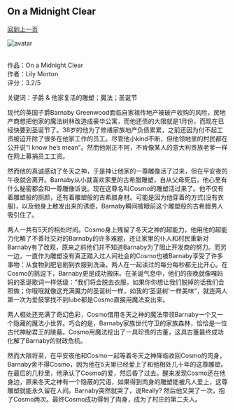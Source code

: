 ## On a Midnight Clear
[回到上一页](https://boheme13.github.io/books/)  &nbsp;&nbsp;

![avatar](https://lilymortonauthor.com/wp-content/uploads/On-a-Midnight-Clear-by-Lily-Morton-Banner.jpg)
<br>
<br>

作品：On a Midnight Clear<br>
作者：Lily Morton<br>
评分：3.2/5<br>

关键词：子爵 & 他家复活的雕塑；魔法；圣诞节

现代的英国子爵Barnaby Greenwood面临自家祖传地产被破产收购的风险，房地产商想把他家的魔法树林改造成豪华公寓，而他还债的大限就是1月份，而现在已经快要到圣诞节了。38岁的他为了修缮家族地产负债累累，之前还因为付不起工资被迫开除了很多在他家工作的员工。尽管他小kind不断，但他领地里的村民都在公开说”I know he’s mean”。然而他刚正不阿，不肯像某人的意大利贵族老爹一样在网上募捐员工工资。

然而他的真诚感动了冬天之神，于是神让他家的一尊雕像活了过来，但在平安夜的午夜就会离开。Barnaby从小就喜欢家里的古希腊雕塑，自从父母死后，他心里有什么秘密都会和一尊雕像诉说。现在这尊名叫Cosmo的雕塑活过来了。他不仅有着雕塑般的厕颜，还有着雕塑般的古希腊身材。可能是因为他穿着的方式(没有衣服)，以及他身上散发出来的诱惑，Barnaby瞬间被眼前这个雕塑般的古希腊男人吸引住了。

两人一共有5天的相处时间。Cosmo身上残留了冬天之神的超能力，他用他的超能力化解了不善社交对的Barnaby的许多难题，还让家里的仆人和村民重新对Barnaby有了改观，原来之前他们并不知道Barnaby为了阻止开发商的努力。而另一边，一直作为雕塑没有真正踏入过人间社会的Cosmo也被Barnaby享受了许多事物：从食物到肥皂剧到衣服到洗澡。两人在一起读过的每分每秒都无比开心。在Cosmo的挑逗下，Barnaby更是成功搬床。在圣诞气息中，他们的夜晚就像嘎妈妈的圣诞歌词一样低级：”我们将会脱去衣服，如果你你想让我们脱掉的话我们会照做；你哦哦就像这充满魔力的圣诞树一样，如我的‘圣诞树’一样美味“，就连两人第一次为爱鼓掌找不到lube都是Cosmo直接用魔法变出来。

两人相处还充满了奇幻色彩，Cosmo借用冬天之神的魔法带领Barnaby一个又一个隐藏的魔法小世界。巧合的是，Barnaby家族世代守卫的家族森林，恰恰是一位古代神秘君王的陵墓。Cosmo用魔法挖出了一具珍贵的古董，这具古董最终成功化解了Barnaby的财政危机。

然而大限将至，在平安夜他和Cosmo一起等着冬天之神降临收回Cosmo的肉身，Barnaby舍不得Cosmo，因为他在5天里已经爱上了和他相处几十年的这尊雕塑。在最后的几秒里，他承认了Cosmo的爱，然后昏了过去。醒来发现Cosmo还在他身边，原来冬天之神有一个隐蔽的咒语，如果得到肉身的雕塑能被凡人爱上，这尊雕塑就能永久留在人间。Barnaby突然就哭了，说Really? 然后他又哭了一次，抱了Cosmo两次。最终Cosmo成功得到了肉身，成为了村庄的第二夫人。